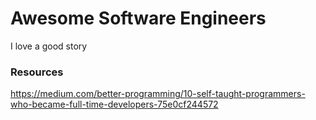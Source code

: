 # Awesome Software Engineers

I love a good story

### Resources

https://medium.com/better-programming/10-self-taught-programmers-who-became-full-time-developers-75e0cf244572
